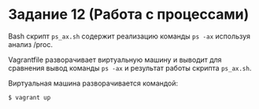 # Задание 12 (Работа с процессами)

Bash скрипт `ps_ax.sh` содержит реализацию команды `ps -ax` используя анализ /proc.

Vagrantfile разворачивает виртуальную машину и выводит для сравнения вывод команды `ps -ax` и результат работы скрипта `ps_ax.sh`.

Виртуальная машина разворачивается командой:

```bash
$ vagrant up
```